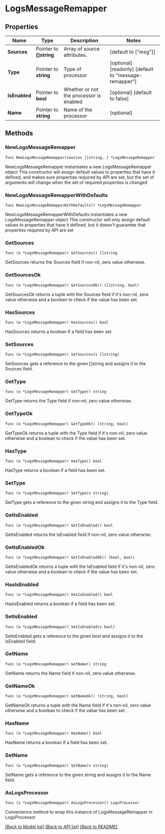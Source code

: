 # LogsMessageRemapper

## Properties

Name | Type | Description | Notes
------------ | ------------- | ------------- | -------------
**Sources** | Pointer to **[]string** | Array of source attributes. | [default to ["msg"]]
**Type** | Pointer to **string** | Type of processor | [optional] [readonly] [default to "message-remapper"]
**IsEnabled** | Pointer to **bool** | Whether or not the processor is enabled | [optional] [default to false]
**Name** | Pointer to **string** | Name of the processor | [optional] 

## Methods

### NewLogsMessageRemapper

`func NewLogsMessageRemapper(sources []string, ) *LogsMessageRemapper`

NewLogsMessageRemapper instantiates a new LogsMessageRemapper object
This constructor will assign default values to properties that have it defined,
and makes sure properties required by API are set, but the set of arguments
will change when the set of required properties is changed

### NewLogsMessageRemapperWithDefaults

`func NewLogsMessageRemapperWithDefaults() *LogsMessageRemapper`

NewLogsMessageRemapperWithDefaults instantiates a new LogsMessageRemapper object
This constructor will only assign default values to properties that have it defined,
but it doesn't guarantee that properties required by API are set

### GetSources

`func (o *LogsMessageRemapper) GetSources() []string`

GetSources returns the Sources field if non-nil, zero value otherwise.

### GetSourcesOk

`func (o *LogsMessageRemapper) GetSourcesOk() ([]string, bool)`

GetSourcesOk returns a tuple with the Sources field if it's non-nil, zero value otherwise
and a boolean to check if the value has been set.

### HasSources

`func (o *LogsMessageRemapper) HasSources() bool`

HasSources returns a boolean if a field has been set.

### SetSources

`func (o *LogsMessageRemapper) SetSources(v []string)`

SetSources gets a reference to the given []string and assigns it to the Sources field.

### GetType

`func (o *LogsMessageRemapper) GetType() string`

GetType returns the Type field if non-nil, zero value otherwise.

### GetTypeOk

`func (o *LogsMessageRemapper) GetTypeOk() (string, bool)`

GetTypeOk returns a tuple with the Type field if it's non-nil, zero value otherwise
and a boolean to check if the value has been set.

### HasType

`func (o *LogsMessageRemapper) HasType() bool`

HasType returns a boolean if a field has been set.

### SetType

`func (o *LogsMessageRemapper) SetType(v string)`

SetType gets a reference to the given string and assigns it to the Type field.

### GetIsEnabled

`func (o *LogsMessageRemapper) GetIsEnabled() bool`

GetIsEnabled returns the IsEnabled field if non-nil, zero value otherwise.

### GetIsEnabledOk

`func (o *LogsMessageRemapper) GetIsEnabledOk() (bool, bool)`

GetIsEnabledOk returns a tuple with the IsEnabled field if it's non-nil, zero value otherwise
and a boolean to check if the value has been set.

### HasIsEnabled

`func (o *LogsMessageRemapper) HasIsEnabled() bool`

HasIsEnabled returns a boolean if a field has been set.

### SetIsEnabled

`func (o *LogsMessageRemapper) SetIsEnabled(v bool)`

SetIsEnabled gets a reference to the given bool and assigns it to the IsEnabled field.

### GetName

`func (o *LogsMessageRemapper) GetName() string`

GetName returns the Name field if non-nil, zero value otherwise.

### GetNameOk

`func (o *LogsMessageRemapper) GetNameOk() (string, bool)`

GetNameOk returns a tuple with the Name field if it's non-nil, zero value otherwise
and a boolean to check if the value has been set.

### HasName

`func (o *LogsMessageRemapper) HasName() bool`

HasName returns a boolean if a field has been set.

### SetName

`func (o *LogsMessageRemapper) SetName(v string)`

SetName gets a reference to the given string and assigns it to the Name field.


### AsLogsProcessor

`func (s *LogsMessageRemapper) AsLogsProcessor() LogsProcessor`

Convenience method to wrap this instance of LogsMessageRemapper in LogsProcessor

[[Back to Model list]](../README.md#documentation-for-models) [[Back to API list]](../README.md#documentation-for-api-endpoints) [[Back to README]](../README.md)


